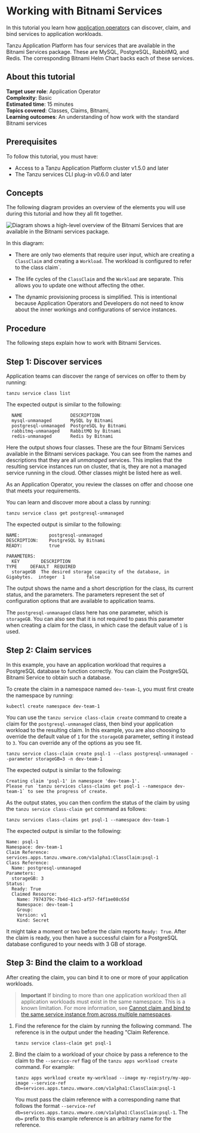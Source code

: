 # Working with Bitnami Services

In this tutorial you learn how [application operators](../../services-toolkit/reference/terminology-and-user-roles.hbs.md#ao)
can discover, claim, and bind services to application workloads.

Tanzu Application Platform has four services that are available in the Bitnami Services package.
These are MySQL, PostgreSQL, RabbitMQ, and Redis.
The corresponding Bitnami Helm Chart backs each of these services.

## <a id="about"></a> About this tutorial

**Target user role**:       Application Operator<br />
**Complexity**:             Basic<br />
**Estimated time**:         15 minutes<br />
**Topics covered**:         Classes, Claims, Bitnami,<br />
**Learning outcomes**:      An understanding of how work with the standard Bitnami services<br />

## <a id="prereqs"></a> Prerequisites

To follow this tutorial, you must have:

- Access to a Tanzu Application Platform cluster v1.5.0 and later
- The Tanzu services CLI plug-in v0.6.0 and later

## <a id="concepts"></a> Concepts

The following diagram provides an overview of the elements you will use during this tutorial and
how they all fit together.

![Diagram shows a high-level overview of the Bitnami Services that are available in the Bitnami services package.](../../images/stk-dynamic-provisioning-bitnami-services.png)

In this diagram:

- There are only two elements that require user input, which are creating a `ClassClaim` and
  creating a `Workload`. The workload is configured to refer to the class claim`.

- The life cycles of the `ClassClaim` and the `Workload` are separate.
  This allows you to update one without affecting the other.

- The dynamic provisioning process is simplified.
  This is intentional because Application Operators and Developers do not need to know
  about the inner workings and configurations of service instances.

## <a id="procedure"></a> Procedure

The following steps explain how to work with Bitnami Services.

## <a id="discovery"></a> Step 1: Discover services

Application teams can discover the range of services on offer to them by running:

```console
tanzu service class list
```

The expected output is similar to the following:

```console
  NAME                  DESCRIPTION
  mysql-unmanaged       MySQL by Bitnami
  postgresql-unmanaged  PostgreSQL by Bitnami
  rabbitmq-unmanaged    RabbitMQ by Bitnami
  redis-unmanaged       Redis by Bitnami
```

Here the output shows four classes. These are the four Bitnami Services available in the Bitnami services package.
You can see from the names and descriptions that they are all _unmanaged_ services.
This implies that the resulting service instances run on cluster, that is, they are not a managed
service running in the cloud.
Other classes might be listed here as well.

As an Application Operator, you review the classes on offer and choose one that meets your requirements.

You can learn and discover more about a class by running:

```console
tanzu service class get postgresql-unmanaged
```

The expected output is similar to the following:

```console
NAME:           postgresql-unmanaged
DESCRIPTION:    PostgreSQL by Bitnami
READY:          true

PARAMETERS:
  KEY        DESCRIPTION                                                  TYPE     DEFAULT  REQUIRED
  storageGB  The desired storage capacity of the database, in Gigabytes.  integer  1        false
```

The output shows the name and a short description for the class, its current status, and the parameters.
The parameters represent the set of configuration options that are available to application teams.

The `postgresql-unmanaged` class here has one parameter, which is `storageGB`.
You can also see that it is not required to pass this parameter when creating a claim for the class,
in which case the default value of `1` is used.

## <a id="claiming"></a> Step 2: Claim services

In this example, you have an application workload that requires a PostgreSQL database to function correctly.
You can claim the PostgreSQL Bitnami Service to obtain such a database.

To create the claim in a namespace named `dev-team-1`, you must first create
the namespace by running:

```console
kubectl create namespace dev-team-1
```

You can use the `tanzu service class-claim create` command to create a claim for the
`postgresql-unmanaged` class, then bind your application workload to the resulting claim.
In this example, you are also choosing to override the default value of `1` for the `storageGB`
parameter, setting it instead to `3`.  You can override any of the options as you see fit.

```console
tanzu service class-claim create psql-1 --class postgresql-unmanaged --parameter storageGB=3 -n dev-team-1
```

The expected output is similar to the following:

```console
Creating claim 'psql-1' in namespace 'dev-team-1'.
Please run `tanzu services class-claims get psql-1 --namespace dev-team-1` to see the progress of create.
```

As the output states, you can then confirm the status of the claim by using the
`tanzu service class-claim get` command as follows:

```console
tanzu services class-claims get psql-1 --namespace dev-team-1
```

The expected output is similar to the following:

```console
Name: psql-1
Namespace: dev-team-1
Claim Reference: services.apps.tanzu.vmware.com/v1alpha1:ClassClaim:psql-1
Class Reference:
  Name: postgresql-unmanaged
Parameters:
  storageGB: 3
Status:
  Ready: True
  Claimed Resource:
    Name: 7974379c-7b4d-41c3-af57-f4f1ae08c65d
    Namespace: dev-team-1
    Group:
    Version: v1
    Kind: Secret
```

It might take a moment or two before the claim reports `Ready: True`.
After the claim is ready, you then have a successful claim for a PostgreSQL database configured to
your needs with 3&nbsp;GB of storage.

## <a id="binding"></a> Step 3: Bind the claim to a workload

After creating the claim, you can bind it to one or more of your application workloads.

> **Important** If binding to more than one application workload then all application workloads must
> exist in the same namespace. This is a known limitation. For more information, see
> [Cannot claim and bind to the same service instance from across multiple namespaces](../../services-toolkit/reference/known-limitations.hbs.md#multi-workloads).

1. Find the reference for the claim by running the following command. The reference is in the output
under the heading "Claim Reference.

    ```console
    tanzu service class-claim get psql-1
    ```

1. Bind the claim to a workload of your choice by pass a reference to the claim to the `--service-ref`
   flag of the `tanzu apps workload create` command. For example:

    ```console
    tanzu apps workload create my-workload --image my-registry/my-app-image --service-ref db=services.apps.tanzu.vmware.com/v1alpha1:ClassClaim:psql-1
    ```

    You must pass the claim reference with a corresponding name that follows the format
    `--service-ref db=services.apps.tanzu.vmware.com/v1alpha1:ClassClaim:psql-1`.
    The `db=` prefix to this example reference is an arbitrary name for the reference.
